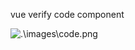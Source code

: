 vue verify code component

![.\images\code.png](C:\Users\郝洪坤\Desktop\FrontEnd\verify-code\images\code.png)

